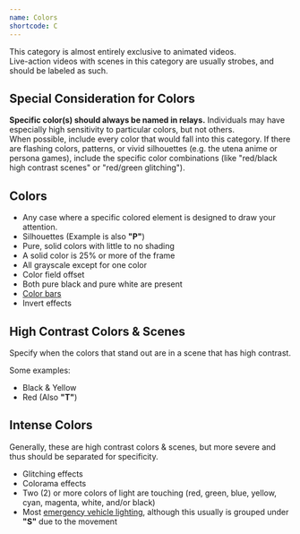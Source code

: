```yaml
---
name: Colors
shortcode: C
---
```


This category is almost entirely exclusive to animated videos.     
Live-action videos with scenes in this category are usually strobes, and should be labeled as such.

## Special Consideration for Colors
**Specific color(s) should always be named in relays.** Individuals may have especially high sensitivity to particular colors, but not others.    
When possible, include every color that would fall into this category. If there are flashing colors, patterns, or vivid silhouettes (e.g. the utena anime or persona games), include the specific color combinations (like "red/black high contrast scenes" or "red/green glitching"). 

## Colors
- Any case where a specific colored element is designed to draw your attention.
- Silhouettes (Example is also **"P"**)
- Pure, solid colors with little to no shading
- A solid color is 25% or more of the frame
- All grayscale except for one color
- Color field offset
- Both pure black and pure white are present
- [Color bars](https://en.wikipedia.org/wiki/SMPTE_color_bars)
- Invert effects

## High Contrast Colors & Scenes
Specify when the colors that stand out are in a scene that has high contrast.

Some examples:
- Black & Yellow
- Red (Also **"T"**)

## Intense Colors
Generally, these are high contrast colors & scenes, but more severe and thus should be separated for specificity.

- Glitching effects
- Colorama effects
- Two (2) or more colors of light are touching (red, green, blue, yellow, cyan, magenta, white, and/or black)
- Most [emergency vehicle lighting](https://en.wikipedia.org/wiki/Emergency_vehicle_lighting), although this usually is grouped under **"S"** due to the movement
